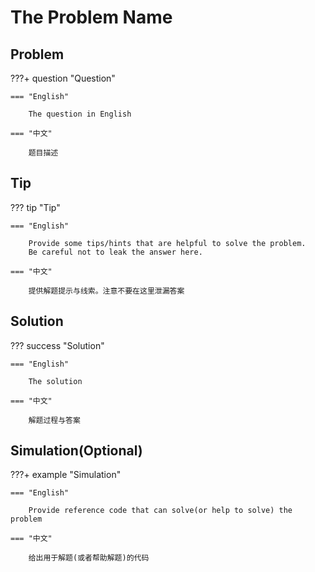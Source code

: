 # The Problem Name

## Problem

???+ question "Question"

    === "English"

        The question in English

    === "中文"

        题目描述


## Tip

??? tip "Tip"

    === "English"

        Provide some tips/hints that are helpful to solve the problem.
        Be careful not to leak the answer here.

    === "中文"
        
        提供解题提示与线索。注意不要在这里泄漏答案

        
## Solution

??? success "Solution"
    
    === "English"

        The solution

    === "中文"
        
        解题过程与答案

## Simulation(Optional)

???+ example "Simulation"

    === "English"

        Provide reference code that can solve(or help to solve) the problem

    === "中文"
        
        给出用于解题(或者帮助解题)的代码